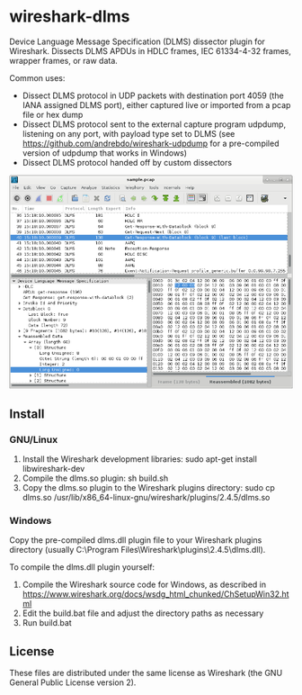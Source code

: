 # wireshark-dlms

Device Language Message Specification (DLMS) dissector plugin for Wireshark.
Dissects DLMS APDUs in HDLC frames, IEC 61334-4-32 frames, wrapper frames, or raw data.

Common uses:
- Dissect DLMS protocol in UDP packets with destination port 4059 (the IANA assigned DLMS port), either captured live or imported from a pcap file or hex dump
- Dissect DLMS protocol sent to the external capture program udpdump, listening on any port, with payload type set to DLMS (see https://github.com/andrebdo/wireshark-udpdump for a pre-compiled version of udpdump that works in Windows)
- Dissect DLMS protocol handed off by custom dissectors

![Screenshot](screenshot.png)

## Install

### GNU/Linux

1. Install the Wireshark development libraries: sudo apt-get install libwireshark-dev
2. Compile the dlms.so plugin: sh build.sh
3. Copy the dlms.so plugin to the Wireshark plugins directory: sudo cp dlms.so /usr/lib/x86_64-linux-gnu/wireshark/plugins/2.4.5/dlms.so

### Windows

Copy the pre-compiled dlms.dll plugin file to your Wireshark plugins directory (usually C:\Program Files\Wireshark\plugins\2.4.5\dlms.dll).

To compile the dlms.dll plugin yourself:
1. Compile the Wireshark source code for Windows, as described in https://www.wireshark.org/docs/wsdg_html_chunked/ChSetupWin32.html
2. Edit the build.bat file and adjust the directory paths as necessary
3. Run build.bat

## License

These files are distributed under the same license as Wireshark (the GNU General Public License version 2).
